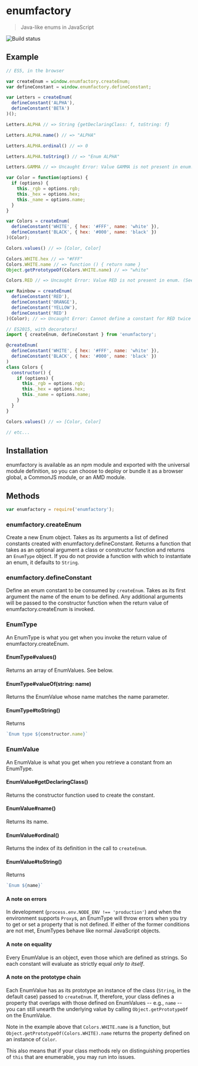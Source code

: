 # enumfactory
> Java-like enums in JavaScript

![Build status](https://travis-ci.org/dylanonelson/enumfactory.svg?branch=master)

## Example

```javascript
// ES5, in the browser

var createEnum = window.enumfactory.createEnum;
var defineConstant = window.enumfactory.defineConstant;

var Letters = createEnum(
  defineConstant('ALPHA'),
  defineConstant('BETA')
)();

Letters.ALPHA // => String {getDeclaringClass: f, toString: f}

Letters.ALPHA.name() // => "ALPHA"

Letters.ALPHA.ordinal() // => 0

Letters.ALPHA.toString() // => "Enum ALPHA"

Letters.GAMMA // => Uncaught Error: Value GAMMA is not present in enum.

var Color = function(options) {
  if (options) {
    this._rgb = options.rgb;
    this._hex = options.hex;
    this._name = options.name;
  }
}

var Colors = createEnum(
  defineConstant('WHITE', { hex: '#FFF', name: 'white' }),
  defineConstant('BLACK', { hex: '#000', name: 'black' })
)(Color);

Colors.values() // => [Color, Color]

Colors.WHITE.hex // => "#FFF"
Colors.WHITE.name // => function () { return name }
Object.getPrototypeOf(Colors.WHITE.name) // => "white"

Colors.RED // => Uncaught Error: Value RED is not present in enum. (See note below on `Proxy` and `process.env.NODE_ENV`)

var Rainbow = createEnum(
  defineConstant('RED'),
  defineConstant('ORANGE'),
  defineConstant('YELLOW'),
  defineConstant('RED')
)(Color); // => Uncaught Error: Cannot define a constant for RED twice in the same enum
```

```js
// ES2015, with decorators!
import { createEnum, defineConstant } from 'enumfactory';

@createEnum(
  defineConstant('WHITE', { hex: '#FFF', name: 'white' }),
  defineConstant('BLACK', { hex: '#000', name: 'black' })
)
class Colors {
  constructor() {
    if (options) {
      this._rgb = options.rgb;
      this._hex = options.hex;
      this._name = options.name;
    }
  }
}

Colors.values() // => [Color, Color]

// etc...
```

## Installation

enumfactory is available as an npm module and exported with the universal module definition, so you can choose to deploy or bundle it as a browser global, a CommonJS module, or an AMD module.

## Methods

```javascript
var enumfactory = require('enumfactory');
```

### enumfactory.createEnum
Create a new Enum object. Takes as its arguments a list of defined constants created with enumfactory.defineConstant. Returns a function that takes as an optional argument a class or constructor function and returns an `EnumType` object. If you do not provide a function with which to instantiate an enum, it defaults to `String`.

### enumfactory.defineConstant
Define an enum constant to be consumed by `createEnum`. Takes as its first argument the name of the enum to be defined. Any additional arguments will be passed to the constructor function when the return value of enumfactory.createEnum is invoked.

### EnumType
An EnumType is what you get when you invoke the return value of enumfactory.createEnum.

#### EnumType#values()
Returns an array of EnumValues. See below.

#### EnumType#valueOf(string: name)
Returns the EnumValue whose name matches the name parameter.

#### EnumType#toString()
Returns
```javascript
`Enum type ${constructor.name}`
```

### EnumValue
An EnumValue is what you get when you retrieve a constant from an EnumType.

#### EnumValue#getDeclaringClass()
Returns the constructor function used to create the constant.

#### EnumValue#name()
Returns its name.

#### EnumValue#ordinal()
Returns the index of its definition in the call to `createEnum`.

#### EnumValue#toString()
Returns
```javascript
`Enum ${name}`
```

#### A note on errors
In development (`process.env.NODE_ENV !== 'production'`) and when the environment supports `Proxy`s, an EnumType will throw errors when you try to get or set a property that is not defined. If either of the former conditions are not met, EnumTypes behave like normal JavaScript objects.

#### A note on equality
Every EnumValue is an object, even those which are defined as strings. So each constant will evaluate as strictly equal *only to itself*.

#### A note on the prototype chain
Each EnumValue has as its prototype an instance of the class (`String`, in the default case) passed to `createEnum`. If, therefore, your class defines a property that overlaps with those defined on EnumValues -- e.g., `name` -- you can still unearth the underlying value by calling `Object.getPrototypeOf` on the EnumValue.

Note in the example above that `Colors.WHITE.name` is a function, but `Object.getPrototypeOf(Colors.WHITE).name` returns the property defined on an instance of `Color`.

This also means that if your class methods rely on distinguishing properties of `this` that are enumerable, you may run into issues.
